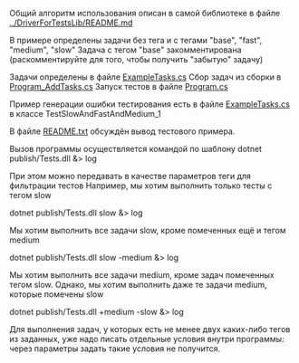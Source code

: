 Общий алгоритм использования описан в самой библиотеке в файле [../DriverForTestsLib/README.md](../DriverForTestsLib/README.md)

В примере определены задачи без тега и с тегами "base", "fast", "medium", "slow"
Задача с тегом "base" закомментирована (раскомментируйте для того, чтобы получить "забытую" задачу)

Задачи определены в файле [ExampleTasks.cs](ExampleTasks.cs)
Сбор задач из сборки в [Program_AddTasks.cs](Program_AddTasks.cs)
Запуск тестов в файле [Program.cs](Program.cs)

Пример генерации ошибки тестирования есть в файле [ExampleTasks.cs](ExampleTasks.cs) в классе TestSlowAndFastAndMedium_1

В файле [README.txt](README.txt) обсуждён вывод тестового примера.

Вызов программы осуществляется командой по шаблону
dotnet publish/Tests.dll &> log

При этом можно передавать в качестве параметров теги для фильтрации тестов
Например, мы хотим выполнить только тесты с тегом slow

dotnet publish/Tests.dll slow &> log


Мы хотим выполнить все задачи slow, кроме помеченных ещё и тегом medium

dotnet publish/Tests.dll slow -medium &> log


Мы хотим выполнить все задачи medium, кроме задач помеченных тегом slow. Однако, мы хотим выполнить даже те задачи medium, которые помечены slow

dotnet publish/Tests.dll +medium -slow &> log


Для выполнения задач, у которых есть не менее двух каких-либо тегов из заданных, уже надо писать отдельные условия внутри программы: через параметры задать такие условия не получится.
